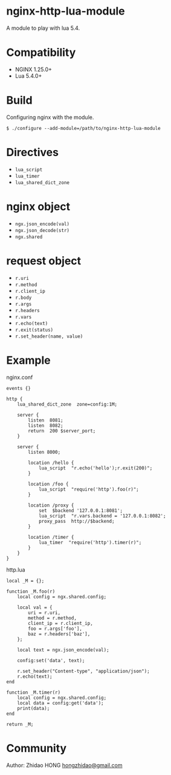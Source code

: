 # nginx-http-lua-module
A module to play with lua 5.4.

Compatibility
=============

- NGINX 1.25.0+
- Lua 5.4.0+

Build
=====

Configuring nginx with the module.

    $ ./configure --add-module=/path/to/nginx-http-lua-module
    
Directives
==========

- ``lua_script``
- ``lua_timer``
- ``lua_shared_dict_zone``

nginx object
====
- ``ngx.json_encode(val)``
- ``ngx.json_decode(str)``
- ``ngx.shared``

request object
====
- ``r.uri``
- ``r.method``
- ``r.client_ip``
- ``r.body``
- ``r.args``
- ``r.headers``
- ``r.vars``
- ``r.echo(text)``
- ``r.exit(status)``
- ``r.set_header(name, value)``


Example
=======

nginx.conf
```
events {}

http {
    lua_shared_dict_zone  zone=config:1M;

    server {
        listen  8081;
        listen  8082;
        return  200 $server_port;
    }

    server {
        listen 8000;

        location /hello {
            lua_script  "r.echo('hello');r.exit(200)";
        }

        location /foo {
            lua_script  "require('http').foo(r)";
        }

        location /proxy {
            set  $backend '127.0.0.1:8081';
            lua_script  "r.vars.backend = '127.0.0.1:8082';
            proxy_pass  http://$backend;
        }

        location /timer {
            lua_timer  "require('http').timer(r)";
        }
    }
}
```

http.lua
```
local _M = {};

function _M.foo(r)
    local config = ngx.shared.config;

    local val = {
        uri = r.uri,
        method = r.method,
        client_ip = r.client_ip,
        foo = r.args['foo'],
        baz = r.headers['baz'],
    };

    local text = ngx.json_encode(val);

    config:set('data', text);

    r.set_header("Content-type", "application/json");
    r.echo(text);
end

function _M.timer(r)
    local config = ngx.shared.config;
    local data = config:get('data');
    print(data);
end

return _M;
```

Community
=========
Author: Zhidao HONG <hongzhidao@gmail.com>
